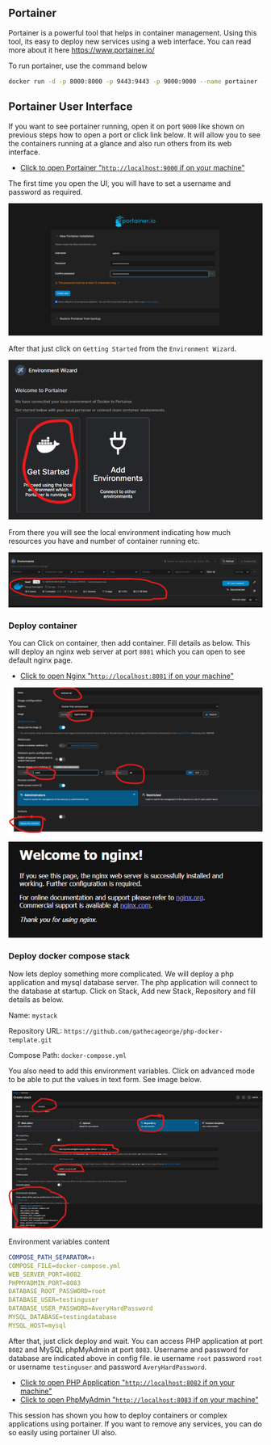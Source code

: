 ## Portainer

Portainer is a powerful tool that helps in container management. Using this tool, its easy to deploy new services using a web interface. You can read more about it here https://www.portainer.io/

To run portainer, use the command below
```bash
docker run -d -p 8000:8000 -p 9443:9443 -p 9000:9000 --name portainer --restart=always -v /var/run/docker.sock:/var/run/docker.sock portainer/portainer-ce:latest
```

## Portainer User Interface
If you want to see portainer running, open it on port `9000` like shown on previous steps how to open a port or click link below. It will allow you to see the containers running at a glance and also run others from its web interface.

* [Click to open Portainer "`http://localhost:9000` if on your machine"]({{TRAFFIC_HOST1_9000}})

The first time you open the UI, you will have to set a username and password as required.

![Portainer Setup](https://raw.githubusercontent.com/gathecageorge/killercoda/main/micro-services-monitoring-grafana/images/portainer1.png)

After that just click on `Getting Started` from the `Environment Wizard`.

![Portainer Getting Started](https://raw.githubusercontent.com/gathecageorge/killercoda/main/micro-services-monitoring-grafana/images/portainer2.png)

From there you will see the local environment indicating how much resources you have and number of container running etc.

![Portainer Local environment](https://raw.githubusercontent.com/gathecageorge/killercoda/main/micro-services-monitoring-grafana/images/portainer3.png)

### Deploy container
You can Click on container, then add container. Fill details as below. This will deploy an nginx web server at port `8081` which you can open to see default nginx page.

* [Click to open Nginx "`http://localhost:8081` if on your machine"]({{TRAFFIC_HOST1_8081}})

![Portainer deploy container](https://raw.githubusercontent.com/gathecageorge/killercoda/main/micro-services-monitoring-grafana/images/portainer4.png)

![Portainer deploy container](https://raw.githubusercontent.com/gathecageorge/killercoda/main/micro-services-monitoring-grafana/images/portainer5.png)

### Deploy docker compose stack
Now lets deploy something more complicated. We will deploy a php application and mysql database server. The php application will connect to the database at startup. Click on Stack, Add new Stack, Repository and fill details as below.

Name: `mystack`

Repository URL: `https://github.com/gathecageorge/php-docker-template.git`

Compose Path: `docker-compose.yml`

You also need to add this environment variables. Click on advanced mode to be able to put the values in text form. See image below.

![Portainer deploy stack](https://raw.githubusercontent.com/gathecageorge/killercoda/main/micro-services-monitoring-grafana/images/portainer6.png)

Environment variables content
```yaml
COMPOSE_PATH_SEPARATOR=:
COMPOSE_FILE=docker-compose.yml
WEB_SERVER_PORT=8082
PHPMYADMIN_PORT=8083
DATABASE_ROOT_PASSWORD=root
DATABASE_USER=testinguser
DATABASE_USER_PASSWORD=AveryHardPassword
MYSQL_DATABASE=testingdatabase
MYSQL_HOST=mysql
```

After that, just click deploy and wait. You can access PHP application at port `8082` and MySQL phpMyAdmin at port `8083`. Username and password for database are indicated above in config file. ie username `root` password `root` or username `testinguser` and password `AveryHardPassword`.

* [Click to open PHP Application "`http://localhost:8082` if on your machine"]({{TRAFFIC_HOST1_8082}})
* [Click to open PhpMyAdmin "`http://localhost:8083` if on your machine"]({{TRAFFIC_HOST1_8083}})

This session has shown you how to deploy containers or complex applications using portainer. If you want to remove any services, you can do so easily using portainer UI also.

